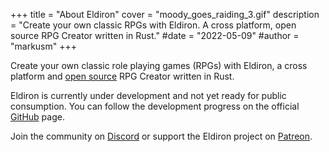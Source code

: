 +++
title = "About Eldiron"
cover = "moody_goes_raiding_3.gif"
description = "Create your own classic RPGs with Eldiron. A cross platform, open source RPG Creator written in Rust."
#date = "2022-05-09"
#author = "markusm"
+++

Create your own classic role playing games (RPGs) with Eldiron, a cross platform and [open source](https://github.com/markusmoenig/Eldiron) RPG Creator written in Rust.

Eldiron is currently under development and not yet ready for public consumption. You can follow the development progress on the official [GitHub](https://github.com/markusmoenig/Eldiron) page.

Join the community on [Discord](https://discord.gg/ZrNj6baSZU) or support the Eldiron project on [Patreon]().